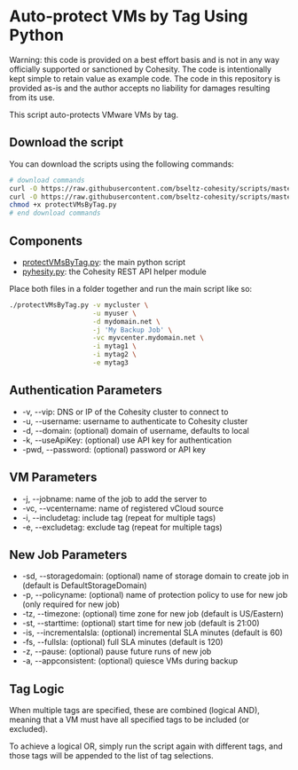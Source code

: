 # Auto-protect VMs by Tag Using Python

Warning: this code is provided on a best effort basis and is not in any way officially supported or sanctioned by Cohesity. The code is intentionally kept simple to retain value as example code. The code in this repository is provided as-is and the author accepts no liability for damages resulting from its use.

This script auto-protects VMware VMs by tag.

## Download the script

You can download the scripts using the following commands:

```bash
# download commands
curl -O https://raw.githubusercontent.com/bseltz-cohesity/scripts/master/python/protectVMsByTag/protectVMsByTag.py
curl -O https://raw.githubusercontent.com/bseltz-cohesity/scripts/master/python/pyhesity.py
chmod +x protectVMsByTag.py
# end download commands
```

## Components

* [protectVMsByTag.py](https://raw.githubusercontent.com/bseltz-cohesity/scripts/master/python/protectVMsByTag/protectVMsByTag.py): the main python script
* [pyhesity.py](https://raw.githubusercontent.com/bseltz-cohesity/scripts/master/python/pyhesity/pyhesity.py): the Cohesity REST API helper module

Place both files in a folder together and run the main script like so:

```bash
./protectVMsByTag.py -v mycluster \
                     -u myuser \
                     -d mydomain.net \
                     -j 'My Backup Job' \
                     -vc myvcenter.mydomain.net \
                     -i mytag1 \
                     -i mytag2 \
                     -e mytag3
```

## Authentication Parameters

* -v, --vip: DNS or IP of the Cohesity cluster to connect to
* -u, --username: username to authenticate to Cohesity cluster
* -d, --domain: (optional) domain of username, defaults to local
* -k, --useApiKey: (optional) use API key for authentication
* -pwd, --password: (optional) password or API key

## VM Parameters

* -j, --jobname: name of the job to add the server to
* -vc, --vcentername: name of registered vCloud source
* -i, --includetag: include tag (repeat for multiple tags)
* -e, --excludetag: exclude tag (repeat for multiple tags)

## New Job Parameters

* -sd, --storagedomain: (optional) name of storage domain to create job in (default is DefaultStorageDomain)
* -p, --policyname: (optional) name of protection policy to use for new job (only required for new job)
* -tz, --timezone: (optional) time zone for new job (default is US/Eastern)
* -st, --starttime: (optional) start time for new job (default is 21:00)
* -is, --incrementalsla: (optional) incremental SLA minutes (default is 60)
* -fs, --fullsla: (optional) full SLA minutes (default is 120)
* -z, --pause: (optional) pause future runs of new job
* -a, --appconsistent: (optional) quiesce VMs during backup

## Tag Logic

When multiple tags are specified, these are combined (logical AND), meaning that a VM must have all specified tags to be included (or excluded).

To achieve a logical OR, simply run the script again with different tags, and those tags will be appended to the list of tag selections.
